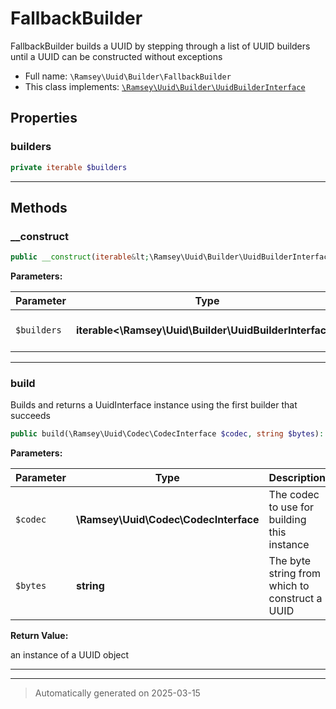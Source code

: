 
# FallbackBuilder

FallbackBuilder builds a UUID by stepping through a list of UUID builders
until a UUID can be constructed without exceptions



* Full name: `\Ramsey\Uuid\Builder\FallbackBuilder`
* This class implements:
[`\Ramsey\Uuid\Builder\UuidBuilderInterface`](./UuidBuilderInterface.md)



## Properties


### builders



```php
private iterable $builders
```






***

## Methods


### __construct



```php
public __construct(iterable&lt;\Ramsey\Uuid\Builder\UuidBuilderInterface&gt; $builders): mixed
```








**Parameters:**

| Parameter | Type | Description |
|-----------|------|-------------|
| `$builders` | **iterable<\Ramsey\Uuid\Builder\UuidBuilderInterface>** | An array of UUID builders |





***

### build

Builds and returns a UuidInterface instance using the first builder that
succeeds

```php
public build(\Ramsey\Uuid\Codec\CodecInterface $codec, string $bytes): \Ramsey\Uuid\UuidInterface
```








**Parameters:**

| Parameter | Type | Description |
|-----------|------|-------------|
| `$codec` | **\Ramsey\Uuid\Codec\CodecInterface** | The codec to use for building this instance |
| `$bytes` | **string** | The byte string from which to construct a UUID |


**Return Value:**

an instance of a UUID object




***


***
> Automatically generated on 2025-03-15
